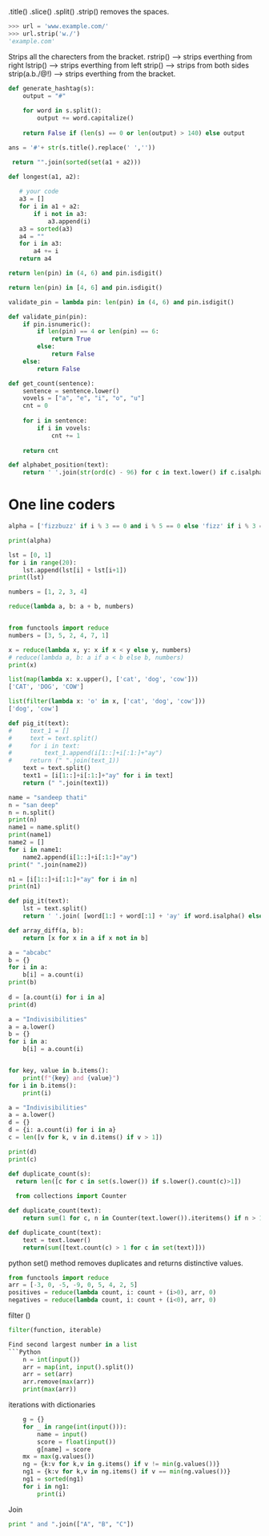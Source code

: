 .title()
.slice()
.split()
.strip() removes the spaces.

```Python
>>> url = 'www.example.com/'
>>> url.strip('w./')
'example.com'
```
Strips all the charecters from the bracket.
rstrip() --> strips everthing from right
lstrip() --> strips everthing from left
strip() --> strips from both sides
strip(a.b./@!) --> strips everthing from the bracket.


```Python
def generate_hashtag(s):
    output = "#"
    
    for word in s.split():
        output += word.capitalize()
    
    return False if (len(s) == 0 or len(output) > 140) else output
```

```Python
ans = '#'+ str(s.title().replace(' ',''))
```
```Python
 return "".join(sorted(set(a1 + a2)))
 ```
 
 ```Python
 def longest(a1, a2):
    
    # your code
    a3 = []
    for i in a1 + a2:
        if i not in a3:
            a3.append(i)
    a3 = sorted(a3)
    a4 = ""
    for i in a3:
        a4 += i
    return a4
```

```Python
return len(pin) in (4, 6) and pin.isdigit()
```

```Python
return len(pin) in [4, 6] and pin.isdigit()
```

```Python
validate_pin = lambda pin: len(pin) in (4, 6) and pin.isdigit()
```
```Python
def validate_pin(pin):
    if pin.isnumeric():
        if len(pin) == 4 or len(pin) == 6:
            return True
        else:
            return False
    else:
        return False
```

```Python
def get_count(sentence):
    sentence = sentence.lower()
    vovels = ["a", "e", "i", "o", "u"]
    cnt = 0
    
    for i in sentence:
        if i in vovels:
            cnt += 1
    
    return cnt
```

```Python
def alphabet_position(text):
    return ' '.join(str(ord(c) - 96) for c in text.lower() if c.isalpha())
```

# One line coders
```Python
alpha = ['fizzbuzz' if i % 3 == 0 and i % 5 == 0 else 'fizz' if i % 3 == 0 else 'buzz' if i % 5 == 0 else i for i in range (0, 20)]

print(alpha)
```


```Python
lst = [0, 1]
for i in range(20):
    lst.append(lst[i] + lst[i+1])
print(lst)
```

```Python
numbers = [1, 2, 3, 4]

reduce(lambda a, b: a + b, numbers)
```

```Python

from functools import reduce
numbers = [3, 5, 2, 4, 7, 1]

x = reduce(lambda x, y: x if x < y else y, numbers)
# reduce(lambda a, b: a if a < b else b, numbers)
print(x)
```

```Python
list(map(lambda x: x.upper(), ['cat', 'dog', 'cow']))
['CAT', 'DOG', 'COW']
```

```Python
list(filter(lambda x: 'o' in x, ['cat', 'dog', 'cow']))
['dog', 'cow']
```

```Python
def pig_it(text):
#     text_1 = []
#     text = text.split()
#     for i in text:
#         text_1.append(i[1::]+i[:1:]+"ay")
#     return (" ".join(text_1))
    text = text.split()
    text1 = [i[1::]+i[:1:]+"ay" for i in text]
    return (" ".join(text1))
```

```Python
name = "sandeep thati"
n = "san deep"
n = n.split()
print(n)
name1 = name.split()
print(name1)
name2 = []
for i in name1:
    name2.append(i[1::]+i[:1:]+"ay")
print(" ".join(name2))

n1 = [i[1::]+i[:1:]+"ay" for i in n]
print(n1)
```

```Python
def pig_it(text):
    lst = text.split()
    return ' '.join( [word[1:] + word[:1] + 'ay' if word.isalpha() else word for word in lst])
```


```Python
def array_diff(a, b):
    return [x for x in a if x not in b]
```

```Python
a = "abcabc"
b = {}
for i in a:
    b[i] = a.count(i)
print(b)
    
d = [a.count(i) for i in a]
print(d)
```
```Python
a = "Indivisibilities"
a = a.lower()
b = {}
for i in a:
    b[i] = a.count(i)


for key, value in b.items():
    print(f"{key} and {value}")
for i in b.items():
    print(i)
```
```Python
a = "Indivisibilities"
a = a.lower()
d = {}
d = {i: a.count(i) for i in a}
c = len([v for k, v in d.items() if v > 1])

print(d)
print(c)
```
```Python
def duplicate_count(s):
  return len([c for c in set(s.lower()) if s.lower().count(c)>1])
  
  from collections import Counter

def duplicate_count(text):
    return sum(1 for c, n in Counter(text.lower()).iteritems() if n > 1)

def duplicate_count(text):
    text = text.lower()
    return(sum([text.count(c) > 1 for c in set(text)]))
```

python set() method removes duplicates and returns distinctive values.


```Python
from functools import reduce
arr = [-3, 0, -5, -9, 0, 5, 4, 2, 5]
positives = reduce(lambda count, i: count + (i>0), arr, 0)
negatives = reduce(lambda count, i: count + (i<0), arr, 0)
```

filter () 

```Python 
filter(function, iterable)

Find second largest number in a list
```Python
    n = int(input())
    arr = map(int, input().split())
    arr = set(arr)
    arr.remove(max(arr))
    print(max(arr))
```
iterations with dictionaries
```Python
    g = {}
    for _ in range(int(input())):
        name = input()
        score = float(input())
        g[name] = score
    mx = max(g.values())
    ng = {k:v for k,v in g.items() if v != min(g.values())}
    ng1 = {k:v for k,v in ng.items() if v == min(ng.values())}
    ng1 = sorted(ng1)
    for i in ng1:
        print(i)
```

Join
```Python
print " and ".join(["A", "B", "C"])
```

